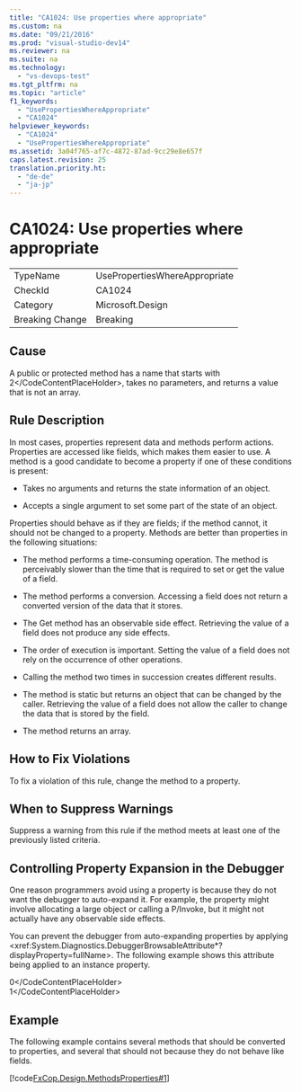 ```yaml
---
title: "CA1024: Use properties where appropriate"
ms.custom: na
ms.date: "09/21/2016"
ms.prod: "visual-studio-dev14"
ms.reviewer: na
ms.suite: na
ms.technology: 
  - "vs-devops-test"
ms.tgt_pltfrm: na
ms.topic: "article"
f1_keywords: 
  - "UsePropertiesWhereAppropriate"
  - "CA1024"
helpviewer_keywords: 
  - "CA1024"
  - "UsePropertiesWhereAppropriate"
ms.assetid: 3a04f765-af7c-4872-87ad-9cc29e8e657f
caps.latest.revision: 25
translation.priority.ht: 
  - "de-de"
  - "ja-jp"
---
```

# CA1024: Use properties where appropriate
|||  
|-|-|  
|TypeName|UsePropertiesWhereAppropriate|  
|CheckId|CA1024|  
|Category|Microsoft.Design|  
|Breaking Change|Breaking|  
  
## Cause  
 A public or protected method has a name that starts with <CodeContentPlaceHolder>2\</CodeContentPlaceHolder>, takes no parameters, and returns a value that is not an array.  
  
## Rule Description  
 In most cases, properties represent data and methods perform actions. Properties are accessed like fields, which makes them easier to use. A method is a good candidate to become a property if one of these conditions is present:  
  
-   Takes no arguments and returns the state information of an object.  
  
-   Accepts a single argument to set some part of the state of an object.  
  
 Properties should behave as if they are fields; if the method cannot, it should not be changed to a property. Methods are better than properties in the following situations:  
  
-   The method performs a time-consuming operation. The method is perceivably slower than the time that is required to set or get the value of a field.  
  
-   The method performs a conversion. Accessing a field does not return a converted version of the data that it stores.  
  
-   The Get method has an observable side effect. Retrieving the value of a field does not produce any side effects.  
  
-   The order of execution is important. Setting the value of a field does not rely on the occurrence of other operations.  
  
-   Calling the method two times in succession creates different results.  
  
-   The method is static but returns an object that can be changed by the caller. Retrieving the value of a field does not allow the caller to change the data that is stored by the field.  
  
-   The method returns an array.  
  
## How to Fix Violations  
 To fix a violation of this rule, change the method to a property.  
  
## When to Suppress Warnings  
 Suppress a warning from this rule if the method meets at least one of the previously listed criteria.  
  
## Controlling Property Expansion in the Debugger  
 One reason programmers avoid using a property is because they do not want the debugger to auto-expand it. For example, the property might involve allocating a large object or calling a P/Invoke, but it might not actually have any observable side effects.  
  
 You can prevent the debugger from auto-expanding properties by applying \<xref:System.Diagnostics.DebuggerBrowsableAttribute*?displayProperty=fullName>. The following example shows this attribute being applied to an instance property.  
  
<CodeContentPlaceHolder>0\</CodeContentPlaceHolder>  
<CodeContentPlaceHolder>1\</CodeContentPlaceHolder>  
## Example  
 The following example contains several methods that should be converted to properties, and several that should not because they do not behave like fields.  
  
 [!code[FxCop.Design.MethodsProperties#1](../vs140/codesnippet/CSharp/ca1024--use-properties-where-appropriate_1.cs)]